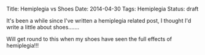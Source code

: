 Title: Hemiplegia vs Shoes
Date: 2014-04-30
Tags: Hemiplegia
Status: draft

It's been a while since I've written a hemiplegia related post, I thought I'd write a little about shoes.......

Will get round to this when my shoes have seen the full effects of hemiplegia!!!
